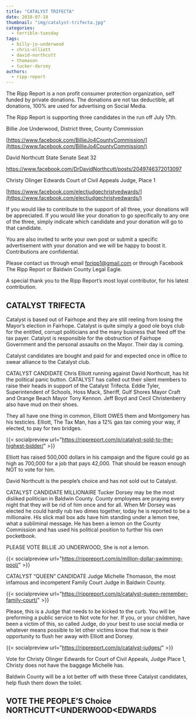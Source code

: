 ```yaml
---
title: "CATALYST TRIFECTA"
date: 2018-07-10
thumbnail: "img/catalyst-trifecta.jpg"
categories: 
  - terrible-tuesday
tags: 
  - billy-jo-underwood
  - chris-elliott
  - david-northcutt
  - thomason
  - tucker-dorsey
authors: 
  - ripp-report
---
```


The Ripp Report is a non profit consumer protection organization, self funded by private donations. The donations are not tax deductible, all donations, 100% are used for advertising on Social Media.

The Ripp Report is supporting three candidates in the run off July 17th.

Billie Joe Underwood, District three, County Commission

[https://www.facebook.com/BillieJo4CountyCommission/](https://www.facebook.com/BillieJo4CountyCommission/)

David Northcutt State Senate Seat 32

https://www.facebook.com/DrDavidNorthcutt/posts/2049746372013097

Christy Olinger Edwards Court of Civil Appeals Judge, Place 1

[https://www.facebook.com/electjudgechristyedwards/](https://www.facebook.com/electjudgechristyedwards/)

If you would like to contribute to the support of all three, your donations will be appreciated. If you would like your donation to go specifically to any one of the three, simply indicate which candidate and your donation will go to that candidate.

You are also invited to write your own post or submit a specific advertisement with your donation and we will be happy to boost it. Contributions are confidential.

Please contact us through email fpripp1@gmail.com or through Facebook The Ripp Report or Baldwin County Legal Eagle.

A special thank you to the Ripp Report’s most loyal contributor, for his latest contribution.

## CATALYST TRIFECTA

Catalyst is based out of Fairhope and they are still reeling from losing the Mayor’s election in Fairhope. Catalyst is quite simply a good ole boys club for the entitled, corrupt politicians and the many business that feed off the tax payer. Catalyst is responsible for the obstruction of Fairhope Government and the personal assaults on the Mayor. Their day is coming.

Catalyst candidates are bought and paid for and expected once in office to swear alliance to the Catalyst club.

CATALYST CANDIDATE Chris Elliott running against David Northcutt, has hit the political panic button. CATALYST has called out their silent members to raise their heads in support of the Catalyst Trifecta. Eddie Tyler, Superintendent of Schools, Hoss Mack, Sheriff, Gulf Shores Mayor Craft and Orange Beach Mayor Tony Kennon. Jeff Boyd and Cecil Christenberry also have mud on their shoes.

They all have one thing in common, Elliott OWES them and Montgomery has his testicles. Elliott, The Tax Man, has a 12% gas tax coming your way, if elected, to pay for two bridges.

{{< socialpreview url="https://rippreport.com/p/catalyst-sold-to-the-highest-bidder/" >}}

Elliott has raised 500,000 dollars in his campaign and the figure could go as high as 700,000 for a job that pays 42,000. That should be reason enough NOT to vote for him.

David Northcutt is the people’s choice and has not sold out to Catalyst.

CATALYST CANDIDATE MILLIONAIRE Tucker Dorsey may be the most disliked politician in Baldwin County. County employees are praying every night that they will be rid of him once and for all. When Mr Dorsey was elected he could hardly rub two dimes together, today he is reported to be a millionaire. His slick mail box ads have him standing under a lemon tree, what a subliminal message. He has been a lemon on the County Commission and has used his political position to further his own pocketbook.

PLEASE VOTE BILLIE JO UNDERWOOD, She is not a lemon.

{{< socialpreview url="https://rippreport.com/p/million-dollar-swimming-pool/" >}}

CATALYST “QUEEN” CANDIDATE Judge Michelle Thomason, the most infamous and incompetent Family Court Judge in Baldwin County.

{{< socialpreview url="https://rippreport.com/p/catalyst-queen-remember-family-court/" >}}

Please, this is a Judge that needs to be kicked to the curb. You will be preforming a public service to Not vote for her. If you, or your children, have been a victim of this, so called Judge, do your best to use social media or whatever means possible to let other victims know that now is their opportunity to flush her away with Elliott and Dorsey.

{{< socialpreview url="https://rippreport.com/p/catalyst-judges/" >}}

Vote for Christy Olinger Edwards for Court of Civil Appeals, Judge Place 1, Christy does not have the baggage Michelle has.

Baldwin County will be a lot better off with these three Catalyst candidates, help flush them down the toilet.

## VOTE THE PEOPLE’S Choice NORTHCUTT<UNDERWOOD<EDWARDS
